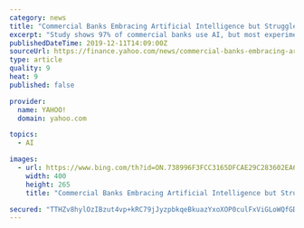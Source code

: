 ```yaml
---
category: news
title: "Commercial Banks Embracing Artificial Intelligence but Struggle to Use It for Competitive Impact, According to Genpact Research"
excerpt: "Study shows 97% of commercial banks use AI, but most experimenting, with less than 20% extending its value across the enterprise Enhancing customer experience critical to confront industry disruption NEW YORK, Dec. 11, 2019 /PRNewswire/ -- Nearly all (97%) commercial banks are using artificial intelligence (AI), according to new research from ..."
publishedDateTime: 2019-12-11T14:09:00Z
sourceUrl: https://finance.yahoo.com/news/commercial-banks-embracing-artificial-intelligence-131500312.html
type: article
quality: 9
heat: 9
published: false

provider:
  name: YAHOO!
  domain: yahoo.com

topics:
  - AI

images:
  - url: https://www.bing.com/th?id=ON.738996F3FCC3165DFCAE29C283602EA6
    width: 400
    height: 265
    title: "Commercial Banks Embracing Artificial Intelligence but Struggle to Use It for Competitive Impact, According to Genpact Research"

secured: "TTHZv8hylOzIBzut4vp+kRC79jJyzpbkqeBkuazYxoXOP0culFxViGLoWQfGDZUa2LTdO5zToTI3RAwxs/J6PGOtvWtLljYhHGU8IOroNNnkExNg1XINtZ6Nc452Sv5NOqL6HAGhxOMK40DflVvYHjINUEd1jEnLMsXu/ny1cH4ehsdwhCL+Ru5V10z7YG0iTw/UZaFmggAqTdT9U2SaK3wTTU+ZAcz+kzdb3hRzJZmSpPLwlOlLHFIyiAzbJ3Z+fJIxzex1M54hjTfNTf6b/w==;YMcc6XfvX4rKq0J5LTg6dQ=="
---
```


